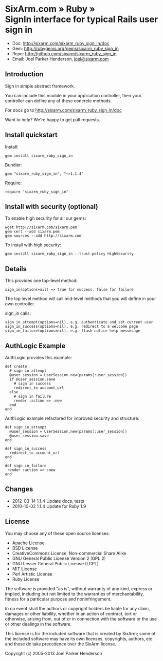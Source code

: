 # SixArm.com » Ruby » <br> SignIn interface for typical Rails user sign in

* Doc: <http://sixarm.com/sixarm_ruby_sign_in/doc>
* Gem: <http://rubygems.org/gems/sixarm_ruby_sign_in>
* Repo: <http://github.com/sixarm/sixarm_ruby_sign_in>
* Email: Joel Parker Henderson, <joel@sixarm.com>


## Introduction

Sign In simple abstract framework.

You can include this module in your application controller,
then your controller can define any of these concrete methods. 

For docs go to <http://sixarm.com/sixarm_ruby_sign_in/doc>

Want to help? We're happy to get pull requests.


## Install quickstart

Install:

    gem install sixarm_ruby_sign_in

Bundler:

    gem "sixarm_ruby_sign_in", "~>1.1.4"

Require:

    require "sixarm_ruby_sign_in"


## Install with security (optional)

To enable high security for all our gems:

    wget http://sixarm.com/sixarm.pem
    gem cert --add sixarm.pem
    gem sources --add http://sixarm.com

To install with high security:

    gem install sixarm_ruby_sign_in --trust-policy HighSecurity


## Details

This provides one top-level method:

    sign_in(options=nil) => true for success, false for failure

The top level method will call mid-level methods
that you will define in your own controller.

sign_in calls:

    sign_in_attempt(options=nil), e.g. authenticate and set current user
    sign_in_success(options=nil), e.g. redirect to a welcome page
    sign_in_failure(options=nil), e.g. flash notice help messesage


## AuthLogic Example

AuthLogic provides this example:

    def create
      # sign in attempt
      @user_session = UserSession.new(params[:user_session])
      if @user_session.save
        # sign in success
        redirect_to account_url
      else
        # sign in failure
        render :action => :new
      end
    end

AuthLogic example refactored for improved security and structure:

    def sign_in_attempt
      @user_session = UserSession.new(params[:user_session])
      @user_session.save
    end
 
    def sign_in_success
      redirect_to account_url
    end

    def sign_in_failure
     render :action => :new
    end

## Changes

* 2012-03-14 1.1.4 Update docs, tests
* 2010-10-02 1.1.4 Update for Ruby 1.9
## License

You may choose any of these open source licenses:

  * Apache License
  * BSD License
  * CreativeCommons License, Non-commercial Share Alike
  * GNU General Public License Version 2 (GPL 2)
  * GNU Lesser General Public License (LGPL)
  * MIT License
  * Perl Artistic License
  * Ruby License

The software is provided "as is", without warranty of any kind, 
express or implied, including but not limited to the warranties of 
merchantability, fitness for a particular purpose and noninfringement. 

In no event shall the authors or copyright holders be liable for any 
claim, damages or other liability, whether in an action of contract, 
tort or otherwise, arising from, out of or in connection with the 
software or the use or other dealings in the software.

This license is for the included software that is created by SixArm;
some of the included software may have its own licenses, copyrights, 
authors, etc. and these do take precedence over the SixArm license.

Copyright (c) 2005-2013 Joel Parker Henderson
